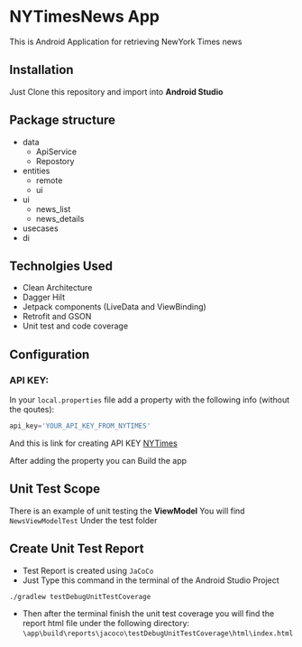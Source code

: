 
# NYTimesNews App
This is Android Application for retrieving NewYork Times news 

## Installation
Just Clone this repository and import into **Android Studio**

## Package structure
* data
	* ApiService
	* Repostory 	
* entities
	* remote
	* ui
* ui
	* news_list
	* news_details 	
* usecases	
* di

## Technolgies Used
* Clean Architecture
* Dagger Hilt
* Jetpack components (LiveData and ViewBinding)
* Retrofit and GSON
* Unit test and code coverage

## Configuration
### API KEY:
In your `local.properties` file add a property with the following info (without the qoutes):
```gradle
api_key='YOUR_API_KEY_FROM_NYTIMES'
```
And this is link for creating API KEY  [NYTimes](https://developer.nytimes.com/)

After adding the property you can Build the app

## Unit Test Scope
There is an example of unit testing the **ViewModel** 
You will find ```NewsViewModelTest``` Under the test folder


## Create Unit Test Report
* Test Report is created using ```JaCoCo```
* Just Type this command in the terminal of the Android Studio Project 
```
./gradlew testDebugUnitTestCoverage
```
* Then after the terminal finish the unit test coverage you will find the report html file under the following directory:
 ``` \app\build\reports\jacoco\testDebugUnitTestCoverage\html\index.html ```
